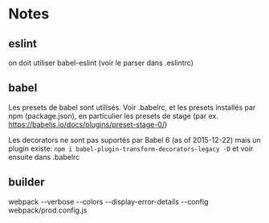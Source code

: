 # Notes

## eslint

on doit utiliser babel-eslint (voir le parser dans .eslintrc)

## babel

Les presets de babel sont utilisés. Voir .babelrc, et les presets installés par npm (package.json), en particulier les presets de stage (par ex. https://babeljs.io/docs/plugins/preset-stage-0/)

Les decorators ne sont pas suportés par Babel 6 (as of 2015-12-22) mais un plugin existe: 
```npm i babel-plugin-transform-decorators-legacy -D```
et voir ensuite dans .babelrc

## builder

webpack --verbose --colors --display-error-details --config webpack/prod.config.js